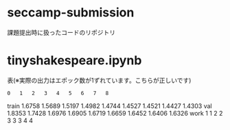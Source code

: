 # seccamp-submission
課題提出時に扱ったコードのリポジトリ

# tinyshakespeare.ipynb
表(※実際の出力はエポック数が1ずれています。こちらが正しいです)

	0	1	2	3	4	5	6	7	8
train	1.6758	1.5689	1.5197	1.4982	1.4744	1.4527	1.4521	1.4427	1.4303
val	1.8353	1.7428	1.6976	1.6905	1.6719	1.6659	1.6452	1.6406	1.6326
work	1	1	2	2	3	3	3	4	4

